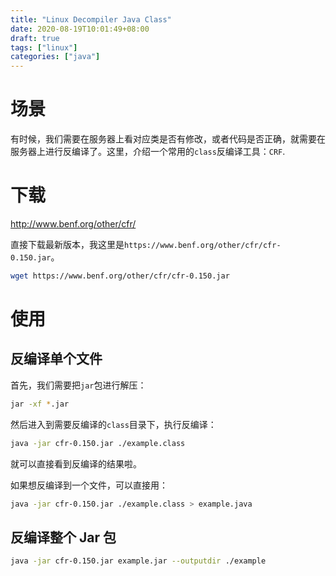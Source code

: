 ```yaml
---
title: "Linux Decompiler Java Class"
date: 2020-08-19T10:01:49+08:00
draft: true
tags: ["linux"]
categories: ["java"]
---
```


# 场景

有时候，我们需要在服务器上看对应类是否有修改，或者代码是否正确，就需要在服务器上进行反编译了。这里，介绍一个常用的``class``反编译工具：``CRF``.

# 下载

http://www.benf.org/other/cfr/

直接下载最新版本，我这里是``https://www.benf.org/other/cfr/cfr-0.150.jar``。

```bash
wget https://www.benf.org/other/cfr/cfr-0.150.jar
```

# 使用

## 反编译单个文件

首先，我们需要把``jar``包进行解压：

```bash
jar -xf *.jar
```

然后进入到需要反编译的``class``目录下，执行反编译：

```bash
java -jar cfr-0.150.jar ./example.class
```

就可以直接看到反编译的结果啦。

如果想反编译到一个文件，可以直接用：

```bash
java -jar cfr-0.150.jar ./example.class > example.java
```

## 反编译整个 Jar 包

```bash
java -jar cfr-0.150.jar example.jar --outputdir ./example
```

